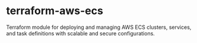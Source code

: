 # terraform-aws-ecs
Terraform module for deploying and managing AWS ECS clusters, services, and task definitions with scalable and secure configurations.
